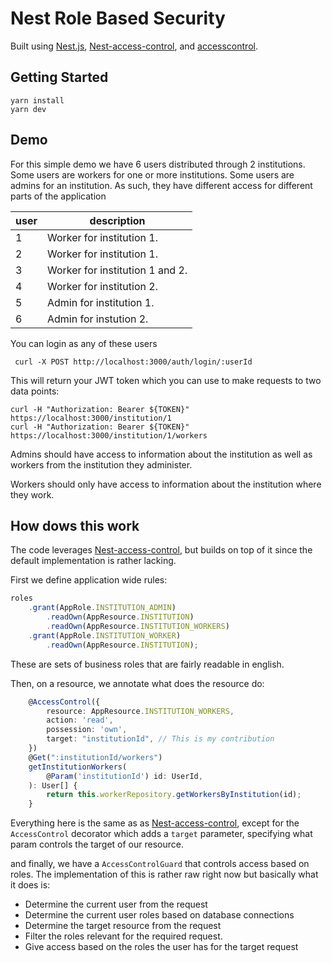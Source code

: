 # Nest Role Based Security

Built using [Nest.js](https://nestjs.com/), [Nest-access-control](https://www.npmjs.com/package/nest-access-control),
and [accesscontrol](https://www.npmjs.com/package/accesscontrol).

## Getting Started

```
yarn install
yarn dev
```

## Demo

For this simple demo we have 6 users  distributed through 2 institutions. 
Some users are workers for one or more institutions. Some users are admins
for an institution. As such, they have different access for different parts 
of the application

| user  | description                      | 
|-------|----------------------------------|
| 1     | Worker for institution 1.        |
| 2     | Worker for institution 1.        |
| 3     | Worker for institution 1 and 2.  |
| 4     | Worker for institution 2.        |
| 5     | Admin for institution 1.         |
| 6     | Admin for instution 2.           |

You can login as any of these users 

```
 curl -X POST http://localhost:3000/auth/login/:userId
```

This will return your JWT token which you can use to make requests to two data points:

```
curl -H "Authorization: Bearer ${TOKEN}" https://localhost:3000/institution/1
curl -H "Authorization: Bearer ${TOKEN}" https://localhost:3000/institution/1/workers
```

Admins should have access to information about the institution as well as workers from
the institution they administer.

Workers should only have access to information about the institution where they work.

## How dows this work

The code leverages [Nest-access-control](https://www.npmjs.com/package/nest-access-control), 
but builds on top of it since the default implementation is rather lacking.

First we define application wide rules:

```ts
roles
    .grant(AppRole.INSTITUTION_ADMIN)
        .readOwn(AppResource.INSTITUTION)
        .readOwn(AppResource.INSTITUTION_WORKERS)
    .grant(AppRole.INSTITUTION_WORKER)
        .readOwn(AppResource.INSTITUTION);
```
These are sets of business roles that are fairly readable in english.

Then, on a resource, we annotate what does the resource do:

```ts
    @AccessControl({
        resource: AppResource.INSTITUTION_WORKERS, 
        action: 'read',
        possession: 'own', 
        target: "institutionId", // This is my contribution
    })
    @Get(":institutionId/workers")
    getInstitutionWorkers(
        @Param('institutionId') id: UserId,
    ): User[] {
        return this.workerRepository.getWorkersByInstitution(id);
    }
```

Everything here is the same as as [Nest-access-control](https://www.npmjs.com/package/nest-access-control),
except for the `AccessControl` decorator which adds a `target` parameter, specifying what 
param controls the target of our resource.

and finally, we have a `AccessControlGuard` that controls access based on roles. The 
implementation of this  is rather raw right now but basically what it does is:

- Determine the current user from the request
- Determine the current user roles based on database connections
- Determine the target resource from the request
- Filter the roles relevant for the required request.
- Give access based on the roles the user has for the target request
